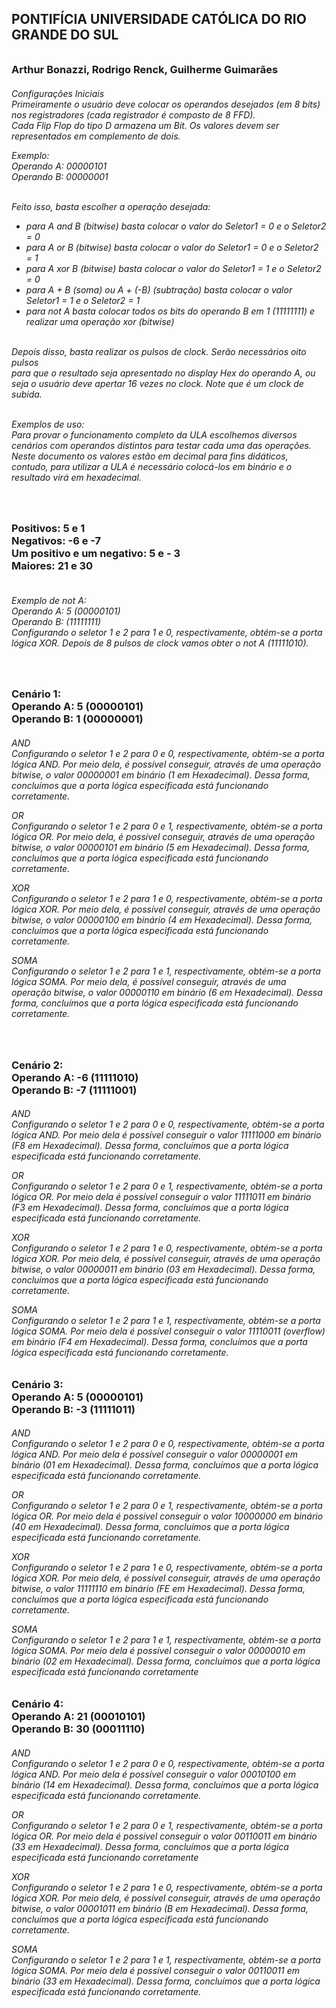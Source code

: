 <h2>PONTIFÍCIA UNIVERSIDADE CATÓLICA DO RIO GRANDE DO SUL<h6>

<h3>Arthur Bonazzi, Rodrigo Renck, Guilherme Guimarães<h6>


Configurações Iniciais <br /> 
Primeiramente o usuário deve colocar os operandos desejados (em 8 bits) nos registradores (cada registrador é composto de 8 FFD). <br /> Cada Flip Flop do tipo D armazena um Bit. Os valores devem ser representados em complemento de dois.

Exemplo: <br />
Operando A: 00000101 <br />
Operando B: 00000001


 


<br />Feito isso, basta escolher a operação desejada: <br />
- para A and B (bitwise) basta colocar o valor do Seletor1 = 0 e o Seletor2 = 0<br /> 
- para A or B (bitwise) basta colocar o valor do Seletor1 = 0 e o Seletor2 = 1 <br />
- para A xor B (bitwise) basta colocar o valor do Seletor1 = 1 e o Seletor2 = 0 <br />
- para A + B (soma) ou A + (-B) (subtração) basta colocar o valor Seletor1 = 1 e o Seletor2 = 1 <br />
- para not A basta colocar todos os bits do operando B em 1 (11111111) e realizar uma operação xor (bitwise) <br />
  <br />

Depois disso, basta realizar os pulsos de clock. 
Serão necessários oito pulsos <br /> para que o resultado seja apresentado no display Hex do operando A, ou seja o usuário deve apertar 16 vezes no clock. 
Note que é um clock de subida. 


<br />Exemplos de uso: <br />
Para provar o funcionamento completo da ULA escolhemos diversos cenários com operandos distintos para testar cada uma das operações.
Neste documento os valores estão em decimal para fins didáticos, contudo, para utilizar a ULA é necessário colocá-los em binário e o resultado virá em hexadecimal.

<br /><h3>Positivos: 5 e 1 <br />
Negativos: -6 e -7<br />
Um positivo e um negativo: 5 e - 3<br />
Maiores: 21 e 30 <h6>


<br />Exemplo de not A:<br />
Operando A: 5 (00000101)<br />
Operando B:  (11111111)<br />
Configurando o seletor 1 e 2 para 1 e 0, respectivamente, obtém-se a porta lógica XOR. Depois de 8 pulsos de clock vamos obter o not A (11111010).


<br /><h3>Cenário 1:  
Operando A: 5 (00000101)<br />
Operando B: 1 (00000001) <h6>

AND<br />
Configurando o seletor 1 e 2 para 0 e 0, respectivamente, obtém-se a porta lógica AND. Por meio dela, é possível conseguir, através de uma operação bitwise, o valor 00000001 em binário (1 em Hexadecimal). Dessa forma, concluímos que a porta lógica especificada está funcionando corretamente.

OR <br />
Configurando o seletor 1 e 2 para 0 e 1, respectivamente, obtém-se a porta lógica OR. Por meio dela, é possível conseguir, através de uma operação bitwise, o valor 00000101 em binário (5 em Hexadecimal). Dessa forma, concluímos que a porta lógica especificada está funcionando corretamente.

XOR<br />
Configurando o seletor 1 e 2 para 1 e 0, respectivamente, obtém-se a porta lógica XOR. Por meio dela, é possível conseguir, através de uma operação bitwise, o valor 00000100 em binário (4 em Hexadecimal). Dessa forma, concluímos que a porta lógica especificada está funcionando corretamente.

SOMA <br />
Configurando o seletor 1 e 2 para 1 e 1, respectivamente, obtém-se a porta lógica SOMA. Por meio dela, é possível conseguir, através de uma operação bitwise, o valor 00000110 em binário (6 em Hexadecimal). Dessa forma, concluímos que a porta lógica especificada está funcionando corretamente.


<br /><h3>Cenário 2:<br />
Operando A: -6 (11111010) <br />
Operando B: -7 (11111001)  <h6>

AND<br />
Configurando o seletor 1 e 2 para 0 e 0, respectivamente, obtém-se a porta lógica AND. Por meio dela é possível conseguir o valor 11111000 em binário (F8 em Hexadecimal). Dessa forma, concluímos que a porta lógica especificada está funcionando corretamente.

OR<br />
Configurando o seletor 1 e 2 para 0 e 1, respectivamente, obtém-se a porta lógica OR. Por meio dela é possível conseguir o valor 11111011 em binário (F3 em Hexadecimal). Dessa forma, concluímos que a porta lógica especificada está funcionando corretamente.


XOR<br />
Configurando o seletor 1 e 2 para 1 e 0, respectivamente, obtém-se a porta lógica XOR. Por meio dela, é possível conseguir, através de uma operação bitwise, o valor 00000011 em binário (03 em Hexadecimal). Dessa forma, concluímos que a porta lógica especificada está funcionando corretamente.



SOMA<br />
Configurando o seletor 1 e 2 para 1 e 1, respectivamente, obtém-se a porta lógica SOMA. Por meio dela é possível conseguir o valor 11110011 (overflow) em binário (F4 em Hexadecimal). Dessa forma, concluímos que a porta lógica especificada está funcionando corretamente.

<h3>Cenário 3:<br />
Operando A: 5 (00000101)<br />
Operando B: -3 (11111011)<h6>


AND<br />
Configurando o seletor 1 e 2 para 0 e 0, respectivamente, obtém-se a porta lógica AND. Por meio dela é possível conseguir o valor 00000001 em binário (01 em Hexadecimal). Dessa forma, concluímos que a porta lógica especificada está funcionando corretamente.

OR <br />
Configurando o seletor 1 e 2 para 0 e 1, respectivamente, obtém-se a porta lógica OR. Por meio dela é possível conseguir o valor 10000000 em binário (40 em Hexadecimal). Dessa forma, concluímos que a porta lógica especificada está funcionando corretamente.


XOR<br />
Configurando o seletor 1 e 2 para 1 e 0, respectivamente, obtém-se a porta lógica XOR. Por meio dela, é possível conseguir, através de uma operação bitwise, o valor 11111110 em binário (FE em Hexadecimal). Dessa forma, concluímos que a porta lógica especificada está funcionando corretamente.



SOMA<br />
Configurando o seletor 1 e 2 para 1 e 1, respectivamente, obtém-se a porta lógica SOMA. Por meio dela é possível conseguir o valor  00000010 em binário (02 em Hexadecimal). Dessa forma, concluímos que a porta lógica especificada está funcionando corretamente

<h3>Cenário 4:<br />
Operando A: 21 (00010101)<br />
Operando B: 30 (00011110)<h6>

AND<br />
Configurando o seletor 1 e 2 para 0 e 0, respectivamente, obtém-se a porta lógica AND. Por meio dela é possível conseguir o valor 00010100 em binário (14 em Hexadecimal). Dessa forma, concluímos que a porta lógica especificada está funcionando corretamente.

OR<br />
Configurando o seletor 1 e 2 para 0 e 1, respectivamente, obtém-se a porta lógica OR. Por meio dela é possível conseguir o valor 00110011 em binário (33 em Hexadecimal). Dessa forma, concluímos que a porta lógica especificada está funcionando corretamente


XOR<br />
Configurando o seletor 1 e 2 para 1 e 0, respectivamente, obtém-se a porta lógica XOR. Por meio dela, é possível conseguir, através de uma operação bitwise, o valor 00001011 em binário (B em Hexadecimal). Dessa forma, concluímos que a porta lógica especificada está funcionando corretamente.



SOMA<br />
Configurando o seletor 1 e 2 para 1 e 1, respectivamente, obtém-se a porta lógica SOMA. Por meio dela é possível conseguir o valor 00110011 em binário (33 em Hexadecimal). Dessa forma, concluímos que a porta lógica especificada está funcionando corretamente. 
